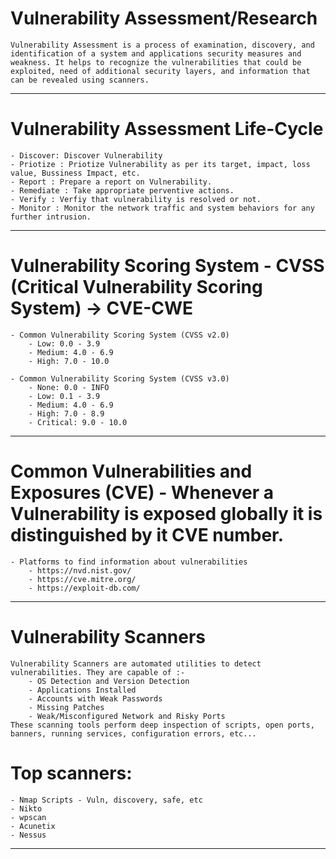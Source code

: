 # Vulnerability Assessment/Research
	Vulnerability Assessment is a process of examination, discovery, and identification of a system and applications security measures and weakness. It helps to recognize the vulnerabilities that could be exploited, need of additional security layers, and information that can be revealed using scanners.  
--------------------------------
# Vulnerability Assessment Life-Cycle
	- Discover: Discover Vulnerability
	- Priotize : Priotize Vulnerability as per its target, impact, loss value, Bussiness Impact, etc.
	- Report : Prepare a report on Vulnerability.
	- Remediate : Take appropriate perventive actions.
	- Verify : Verfiy that vulnerability is resolved or not.
	- Monitor : Monitor the network traffic and system behaviors for any further intrusion.
--------------------------------------------------------------------------------------------------
# Vulnerability Scoring System - CVSS (Critical Vulnerability Scoring System) -> CVE-CWE
	- Common Vulnerability Scoring System (CVSS v2.0)
		- Low: 0.0 - 3.9
		- Medium: 4.0 - 6.9
		- High: 7.0 - 10.0

	- Common Vulnerability Scoring System (CVSS v3.0)
		- None: 0.0 - INFO   
		- Low: 0.1 - 3.9
		- Medium: 4.0 - 6.9
		- High: 7.0 - 8.9
		- Critical: 9.0 - 10.0
--------------------------------------------------------------------------------------------------
# Common Vulnerabilities and Exposures (CVE) - Whenever a Vulnerability is exposed globally it is distinguished by it CVE number.
	- Platforms to find information about vulnerabilities
		- https://nvd.nist.gov/
		- https://cve.mitre.org/
		- https://exploit-db.com/
--------------------------------------------------------------------------------------------------
# Vulnerability Scanners
	Vulnerability Scanners are automated utilities to detect vulnerabilities. They are capable of :-
		- OS Detection and Version Detection
		- Applications Installed
		- Accounts with Weak Passwords
		- Missing Patches
		- Weak/Misconfigured Network and Risky Ports
	These scanning tools perform deep inspection of scripts, open ports, banners, running services, configuration errors, etc...

# Top scanners:
	- Nmap Scripts - Vuln, discovery, safe, etc
	- Nikto
	- wpscan
	- Acunetix
	- Nessus
--------------------------------------------------------------------------------------------------